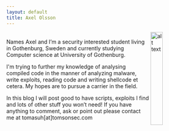 ```yaml
---
layout: default
title: Axel Olsson
---
```

<img src="images/more.png" alt="alt text" width="25%" height="25%" align="right" valign="top">
<br/>
Names Axel and I’m a security interested student living in Gothenburg, Sweden and currently studying Computer science at University of Gothenburg.

I'm trying to further my knowledge of analysing compiled code in the manner of analyzing malware, write exploits, reading code and writing shellcode et cetera.
My hopes are to pursue a carrier in the field. 

In this blog I will post good to have scripts, exploits I find and lots of other stuff you won’t need!
If you have anything to comment, ask or point out please contact me at tomasuh[at]tomsonsec.com



